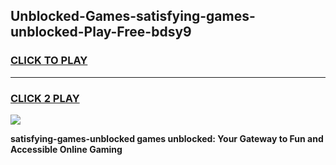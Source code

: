 
## Unblocked-Games-satisfying-games-unblocked-Play-Free-bdsy9
<h3>
<a href="https://premium76.site?title=satisfying-games-unblocked&ref=18A1">CLICK TO PLAY</a></h3>
<hr>

<h3>
<a href="https://premium76.site?title=satisfying-games-unblocked&ref=18A1">CLICK 2 PLAY</a>
  
</h3>

<a href="https://premium76.site?title=satisfying-games-unblocked&ref=18A1"><img src="https://clearcache.store/games.png"></a>


**satisfying-games-unblocked games unblocked: Your Gateway to Fun and Accessible Online Gaming**
